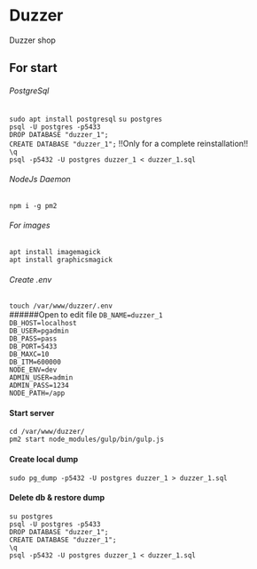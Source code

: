 # Duzzer
Duzzer shop

## For start
###### PostgreSql
`sudo apt install postgresql`
`su postgres` <br />
`psql -U postgres -p5433` <br />
`DROP DATABASE "duzzer_1";` <br />
`CREATE DATABASE "duzzer_1";` !!Only for a complete reinstallation!! <br />
`\q` <br />
`psql -p5432 -U postgres duzzer_1 < duzzer_1.sql`  <br />

###### NodeJs Daemon
`npm i -g pm2`<br />

###### For images
`apt install imagemagick`<br />
`apt install graphicsmagick`
###### Create .env
`touch /var/www/duzzer/.env`<br />
######Open to edit file
`DB_NAME=duzzer_1`<br />
`DB_HOST=localhost`<br />
`DB_USER=pgadmin`<br />
`DB_PASS=pass`<br />
`DB_PORT=5433`<br />
`DB_MAXC=10`<br />
`DB_ITM=600000`<br />
`NODE_ENV=dev`<br />
`ADMIN_USER=admin`<br />
`ADMIN_PASS=1234`<br />
`NODE_PATH=/app`<br />

#### Start server
`cd /var/www/duzzer/`<br />
`pm2 start node_modules/gulp/bin/gulp.js`

#### Create local dump
`sudo pg_dump -p5432 -U postgres duzzer_1 > duzzer_1.sql` 
#### Delete db & restore dump
`su postgres` <br />
`psql -U postgres -p5433` <br />
`DROP DATABASE "duzzer_1";` <br />
`CREATE DATABASE "duzzer_1";` <br />
`\q` <br />
`psql -p5432 -U postgres duzzer_1 < duzzer_1.sql`  <br />
